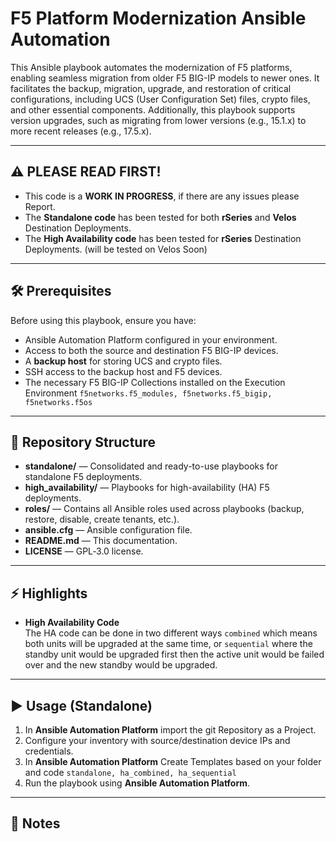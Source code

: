 # F5 Platform Modernization Ansible Automation

This Ansible playbook automates the modernization of F5 platforms, enabling seamless migration from older F5 BIG-IP models to newer ones. It facilitates the backup, migration, upgrade, and restoration of critical configurations, including UCS (User Configuration Set) files, crypto files, and other essential components. Additionally, this playbook supports version upgrades, such as migrating from lower versions (e.g., 15.1.x) to more recent releases (e.g., 17.5.x).

---

## ⚠️ PLEASE READ FIRST!

- This code is a **WORK IN PROGRESS**, if there are any issues please Report.
- The **Standalone code** has been tested for both **rSeries** and **Velos** Destination Deployments.  
- The **High Availability code** has been tested for **rSeries** Destination Deployments.  (will be tested on Velos Soon)

---

## 🛠 Prerequisites

Before using this playbook, ensure you have:

- Ansible Automation Platform configured in your environment.  
- Access to both the source and destination F5 BIG-IP devices.  
- A **backup host** for storing UCS and crypto files.  
- SSH access to the backup host and F5 devices.  
- The necessary F5 BIG-IP Collections installed on the Execution Environment `f5networks.f5_modules, f5networks.f5_bigip, f5networks.f5os`

---

## 📂 Repository Structure

- **standalone/** — Consolidated and ready-to-use playbooks for standalone F5 deployments.  
- **high_availability/** — Playbooks for high-availability (HA) F5 deployments.  
- **roles/** — Contains all Ansible roles used across playbooks (backup, restore, disable, create tenants, etc.).  
- **ansible.cfg** — Ansible configuration file.  
- **README.md** — This documentation.  
- **LICENSE** — GPL‑3.0 license.

---

## ⚡ Highlights

- **High Availability Code**  
  The HA code can be done in two different ways `combined` which means both units will be upgraded at the same time, or `sequential` where the standby unit would be upgraded first then the active unit would be failed over and the new standby would be upgraded.

---

## ▶ Usage (Standalone)

1. In **Ansible Automation Platform** import the git Repository as a Project.
2. Configure your inventory with source/destination device IPs and credentials.
3. In **Ansible Automation Platform** Create Templates based on your folder and code `standalone, ha_combined, ha_sequential`  
3. Run the playbook using **Ansible Automation Platform**.

---

## 📖 Notes
